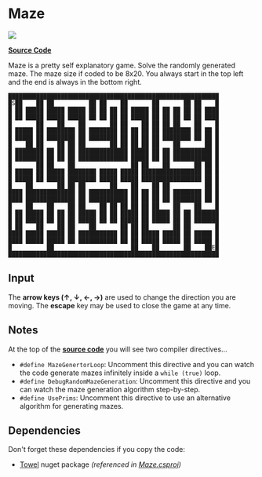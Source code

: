 # Maze

![](https://github.com/ZacharyPatten/dotnet-console-games/workflows/Maze%20Build/badge.svg)

**[Source Code](Program.cs)**

Maze is a pretty self explanatory game. Solve the randomly generated maze. The maze size if coded to be 8x20. You always start in the top left and the end is always in the bottom right.

```
████████████████████████████████████████████████████████████
█S██    ██ ██          ██ ██    ██       ██       ██ ██    █
█ ██ █████ █████ █████ ██ ██ ██ ██ █████ ██ ██ ██ ██ ██ ████
█ ██ █████ █████ █████ ██ ██ ██ ██ █████ ██ ██ ██ ██ ██ ████
█       ██    ██    ██       ██ ██    ██ ██ ██ ██    ██    █
█ █████ ██ ████████ ██ ████████ ██ ██ ██ ██ ████████ ██ ██ █
█ █████ ██ ████████ ██ ████████ ██ ██ ██ ██ ████████ ██ ██ █
█    ██ ██    ██ ██ ██       ██ ██ ██ ██ ██    ██       ██ █
█ ████████ ██ ██ ██ ██████████████ █████ ██ ██ ███████████ █
█ ████████ ██ ██ ██ ██████████████ █████ ██ ██ ███████████ █
█       ██ ██    ██                ██ ██    ██       ██ ██ █
█ █████ ██ █████ ████████ █████ █████ █████████████████ ██ █
█ █████ ██ █████ ████████ █████ █████ █████████████████ ██ █
█    ██       ██ ██ ██       ██    ██    ██ ██          ██ █
████ ██████████████ ██ ███████████ ██ ██ ██ ██ ████████ ██ █
████ ██████████████ ██ ███████████ ██ ██ ██ ██ ████████ ██ █
█    ██    ██    ██ ██    ██ ██ ██ ██ ██ ██    ██    ██    █
█ ██ █████ ██ ██ ██ █████ ██ ██ █████ ██ █████ ██ ██ ███████
█ ██ █████ ██ ██ ██ █████ ██ ██ █████ ██ █████ ██ ██ ███████
█ ██    ██    ██ ██    ██       ██ ██ ██       ██ ██       █
████ █████ █████ ██ ███████████ ██ ██ █████ █████ ██ █████ █
████ █████ █████ ██ ███████████ ██ ██ █████ █████ ██ █████ █
█          ██                      ██    ██       ██    ██E█
████████████████████████████████████████████████████████████
```

## Input

The **arrow keys (↑, ↓, ←, →)** are used to change the direction you are moving. The **escape** key may be used to close the game at any time.

## Notes

At the top of the **[source code](Program.cs)** you will see two compiler directives...
- `#define MazeGenertorLoop`: Uncomment this directive and you can watch the code generate mazes infinitely inside a `while (true)` loop.
- `#define DebugRandomMazeGeneration`: Uncomment this directive and you can watch the maze generation algorithm step-by-step.
- `#define UsePrims`: Uncomment this directive to use an alternative algorithm for generating mazes.

## Dependencies

Don't forget these dependencies if you copy the code:

- [Towel](https://github.com/ZacharyPatten/Towel) nuget package _(referenced in [Maze.csproj](Maze.csproj))_
